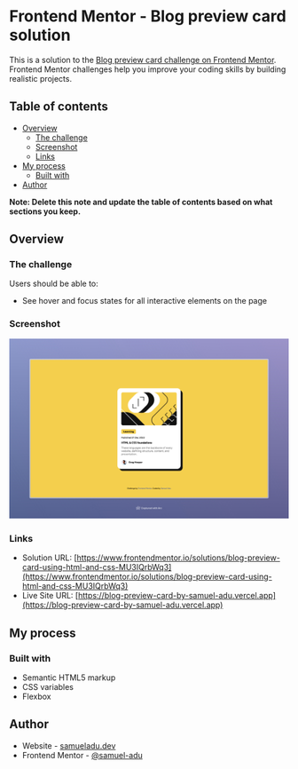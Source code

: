 # Frontend Mentor - Blog preview card solution

This is a solution to the [Blog preview card challenge on Frontend Mentor](https://www.frontendmentor.io/challenges/blog-preview-card-ckPaj01IcS). Frontend Mentor challenges help you improve your coding skills by building realistic projects.

## Table of contents

- [Overview](#overview)
  - [The challenge](#the-challenge)
  - [Screenshot](#screenshot)
  - [Links](#links)
- [My process](#my-process)
  - [Built with](#built-with)
- [Author](#author)

**Note: Delete this note and update the table of contents based on what sections you keep.**

## Overview

### The challenge

Users should be able to:

- See hover and focus states for all interactive elements on the page

### Screenshot

![](./screenshot.jpeg)

### Links

- Solution URL: [https://www.frontendmentor.io/solutions/blog-preview-card-using-html-and-css-MU3IQrbWq3](https://www.frontendmentor.io/solutions/blog-preview-card-using-html-and-css-MU3IQrbWq3)
- Live Site URL: [https://blog-preview-card-by-samuel-adu.vercel.app](https://blog-preview-card-by-samuel-adu.vercel.app)

## My process

### Built with

- Semantic HTML5 markup
- CSS variables
- Flexbox

## Author

- Website - [samueladu.dev](https://www.samueladu.dev)
- Frontend Mentor - [@samuel-adu](https://www.frontendmentor.io/profile/samuel-adu)
